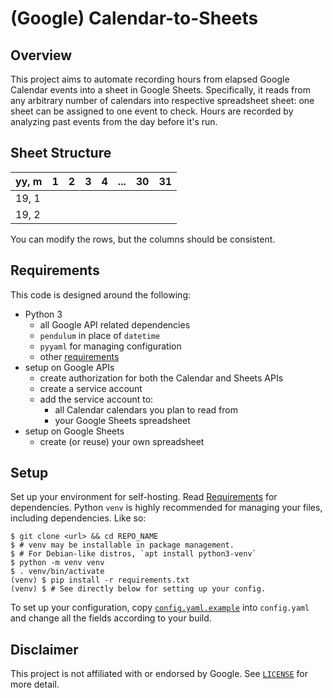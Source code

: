 # (Google) Calendar-to-Sheets

## Overview

This project aims to automate recording hours from elapsed Google Calendar events into a sheet in Google Sheets. Specifically, it reads from any arbitrary number of calendars into respective spreadsheet sheet: one sheet can be assigned to one event to check. Hours are recorded by analyzing past events from the day before it's run.

## Sheet Structure

yy, m | 1 | 2 | 3 | 4 | ... | 30 | 31
------|---|---|---|---|-----|----|----
19, 1 |   |   |   |   |     |    |
19, 2 |   |   |   |   |     |    | 

You can modify the rows, but the columns should be consistent.

## Requirements

This code is designed around the following:

- Python 3
    - all Google API related dependencies
    - `pendulum` in place of `datetime`
    - `pyyaml` for managing configuration
    - other [requirements](requirements.txt)
- setup on Google APIs
    - create authorization for both the Calendar and Sheets APIs
    - create a service account
    - add the service account to:
        - all Calendar calendars you plan to read from
        - your Google Sheets spreadsheet
- setup on Google Sheets
    - create (or reuse) your own spreadsheet

## Setup

Set up your environment for self-hosting. Read [Requirements](#Requirements) for dependencies.
Python `venv` is highly recommended for managing your files, including dependencies.
Like so:

```
$ git clone <url> && cd REPO_NAME
$ # venv may be installable in package management.
$ # For Debian-like distros, `apt install python3-venv`
$ python -m venv venv
$ . venv/bin/activate
(venv) $ pip install -r requirements.txt
(venv) $ # See directly below for setting up your config.
```

To set up your configuration, copy [`config.yaml.example`](config.yaml.example) into `config.yaml` and change all the fields according to your build.

## Disclaimer

This project is not affiliated with or endorsed by Google. See [`LICENSE`](LICENSE) for more detail.
